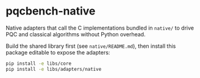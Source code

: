 # pqcbench-native

Native adapters that call the C implementations bundled in `native/` to drive
PQC and classical algorithms without Python overhead.

Build the shared library first (see `native/README.md`), then install this
package editable to expose the adapters:

```bash
pip install -e libs/core
pip install -e libs/adapters/native
```
